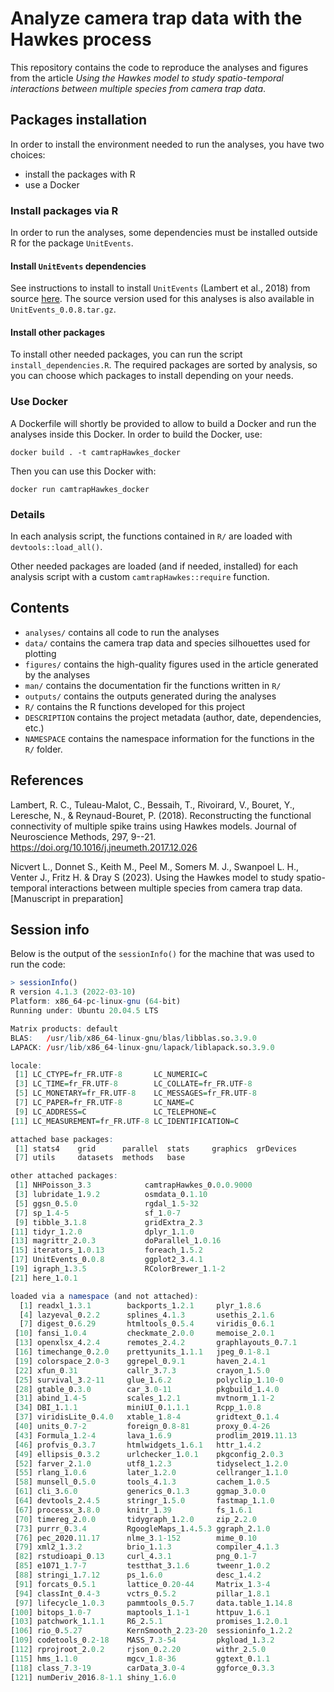 # Analyze camera trap data with the Hawkes process

This repository contains the code to reproduce the analyses and figures from the article *Using the Hawkes model to study spatio-temporal interactions between multiple species from camera trap data*.

## Packages installation

In order to install the environment needed to run the analyses, you have two choices:

-   install the packages with R
-   use a Docker

### Install packages via R

In order to run the analyses, some dependencies must be installed outside R for the package `UnitEvents`.

#### Install `UnitEvents` dependencies

See instructions to install to install `UnitEvents` (Lambert et al., 2018) from source [here](https://sourcesup.renater.fr/frs/?group_id=3267). The source version used for this analyses is also available in `UnitEvents_0.0.8.tar.gz`.

#### Install other packages

To install other needed packages, you can run the script `install_dependencies.R`. The required packages are sorted by analysis, so you can choose which packages to install depending on your needs.

### Use Docker

A Dockerfile will shortly be provided to allow to build a Docker and run the analyses inside this Docker. In order to build the Docker, use:

```         
docker build . -t camtrapHawkes_docker
```

Then you can use this Docker with:

```         
docker run camtrapHawkes_docker
```

### Details

In each analysis script, the functions contained in `R/` are loaded with `devtools::load_all()`.

Other needed packages are loaded (and if needed, installed) for each analysis script with a custom `camtrapHawkes::require` function.

## Contents

-   `analyses/` contains all code to run the analyses
-   `data/` contains the camera trap data and species silhouettes used for plotting
-   `figures/` contains the high-quality figures used in the article generated by the analyses
-   `man/` contains the documentation fir the functions written in `R/`
-   `outputs/` contains the outputs generated during the analyses
-   `R/` contains the R functions developed for this project
-   `DESCRIPTION` contains the project metadata (author, date, dependencies, etc.)
-   `NAMESPACE` contains the namespace information for the functions in the `R/` folder.

## References

Lambert, R. C., Tuleau-Malot, C., Bessaih, T., Rivoirard, V., Bouret, Y., Leresche, N., & Reynaud-Bouret, P. (2018). Reconstructing the functional connectivity of multiple spike trains using Hawkes models. Journal of Neuroscience Methods, 297, 9--21. <https://doi.org/10.1016/j.jneumeth.2017.12.026>

Nicvert L., Donnet S., Keith M., Peel M., Somers M. J., Swanpoel L. H., Venter J., Fritz H. & Dray S (2023). Using the Hawkes model to study spatio-temporal interactions between multiple species from camera trap data. [Manuscript in preparation]

## Session info

Below is the output of the `sessionInfo()` for the machine that was used to run the code:

``` r
> sessionInfo()
R version 4.1.3 (2022-03-10)
Platform: x86_64-pc-linux-gnu (64-bit)
Running under: Ubuntu 20.04.5 LTS

Matrix products: default
BLAS:   /usr/lib/x86_64-linux-gnu/blas/libblas.so.3.9.0
LAPACK: /usr/lib/x86_64-linux-gnu/lapack/liblapack.so.3.9.0

locale:
 [1] LC_CTYPE=fr_FR.UTF-8       LC_NUMERIC=C              
 [3] LC_TIME=fr_FR.UTF-8        LC_COLLATE=fr_FR.UTF-8    
 [5] LC_MONETARY=fr_FR.UTF-8    LC_MESSAGES=fr_FR.UTF-8   
 [7] LC_PAPER=fr_FR.UTF-8       LC_NAME=C                 
 [9] LC_ADDRESS=C               LC_TELEPHONE=C            
[11] LC_MEASUREMENT=fr_FR.UTF-8 LC_IDENTIFICATION=C       

attached base packages:
 [1] stats4    grid      parallel  stats     graphics  grDevices
 [7] utils     datasets  methods   base     

other attached packages:
 [1] NHPoisson_3.3            camtrapHawkes_0.0.0.9000
 [3] lubridate_1.9.2          osmdata_0.1.10          
 [5] ggsn_0.5.0               rgdal_1.5-32            
 [7] sp_1.4-5                 sf_1.0-7                
 [9] tibble_3.1.8             gridExtra_2.3           
[11] tidyr_1.2.0              dplyr_1.1.0             
[13] magrittr_2.0.3           doParallel_1.0.16       
[15] iterators_1.0.13         foreach_1.5.2           
[17] UnitEvents_0.0.8         ggplot2_3.4.1           
[19] igraph_1.3.5             RColorBrewer_1.1-2      
[21] here_1.0.1              

loaded via a namespace (and not attached):
  [1] readxl_1.3.1        backports_1.2.1     plyr_1.8.6         
  [4] lazyeval_0.2.2      splines_4.1.3       usethis_2.1.6      
  [7] digest_0.6.29       htmltools_0.5.4     viridis_0.6.1      
 [10] fansi_1.0.4         checkmate_2.0.0     memoise_2.0.1      
 [13] openxlsx_4.2.4      remotes_2.4.2       graphlayouts_0.7.1 
 [16] timechange_0.2.0    prettyunits_1.1.1   jpeg_0.1-8.1       
 [19] colorspace_2.0-3    ggrepel_0.9.1       haven_2.4.1        
 [22] xfun_0.31           callr_3.7.3         crayon_1.5.0       
 [25] survival_3.2-11     glue_1.6.2          polyclip_1.10-0    
 [28] gtable_0.3.0        car_3.0-11          pkgbuild_1.4.0     
 [31] abind_1.4-5         scales_1.2.1        mvtnorm_1.1-2      
 [34] DBI_1.1.1           miniUI_0.1.1.1      Rcpp_1.0.8         
 [37] viridisLite_0.4.0   xtable_1.8-4        gridtext_0.1.4     
 [40] units_0.7-2         foreign_0.8-81      proxy_0.4-26       
 [43] Formula_1.2-4       lava_1.6.9          prodlim_2019.11.13 
 [46] profvis_0.3.7       htmlwidgets_1.6.1   httr_1.4.2         
 [49] ellipsis_0.3.2      urlchecker_1.0.1    pkgconfig_2.0.3    
 [52] farver_2.1.0        utf8_1.2.3          tidyselect_1.2.0   
 [55] rlang_1.0.6         later_1.2.0         cellranger_1.1.0   
 [58] munsell_0.5.0       tools_4.1.3         cachem_1.0.5       
 [61] cli_3.6.0           generics_0.1.3      ggmap_3.0.0        
 [64] devtools_2.4.5      stringr_1.5.0       fastmap_1.1.0      
 [67] processx_3.8.0      knitr_1.39          fs_1.6.1           
 [70] timereg_2.0.0       tidygraph_1.2.0     zip_2.2.0          
 [73] purrr_0.3.4         RgoogleMaps_1.4.5.3 ggraph_2.1.0       
 [76] pec_2020.11.17      nlme_3.1-152        mime_0.10          
 [79] xml2_1.3.2          brio_1.1.3          compiler_4.1.3     
 [82] rstudioapi_0.13     curl_4.3.1          png_0.1-7          
 [85] e1071_1.7-7         testthat_3.1.6      tweenr_1.0.2       
 [88] stringi_1.7.12      ps_1.6.0            desc_1.4.2         
 [91] forcats_0.5.1       lattice_0.20-44     Matrix_1.3-4       
 [94] classInt_0.4-3      vctrs_0.5.2         pillar_1.8.1       
 [97] lifecycle_1.0.3     pammtools_0.5.7     data.table_1.14.8  
[100] bitops_1.0-7        maptools_1.1-1      httpuv_1.6.1       
[103] patchwork_1.1.1     R6_2.5.1            promises_1.2.0.1   
[106] rio_0.5.27          KernSmooth_2.23-20  sessioninfo_1.2.2  
[109] codetools_0.2-18    MASS_7.3-54         pkgload_1.3.2      
[112] rprojroot_2.0.2     rjson_0.2.20        withr_2.5.0        
[115] hms_1.1.0           mgcv_1.8-36         ggtext_0.1.1       
[118] class_7.3-19        carData_3.0-4       ggforce_0.3.3      
[121] numDeriv_2016.8-1.1 shiny_1.6.0      
```
